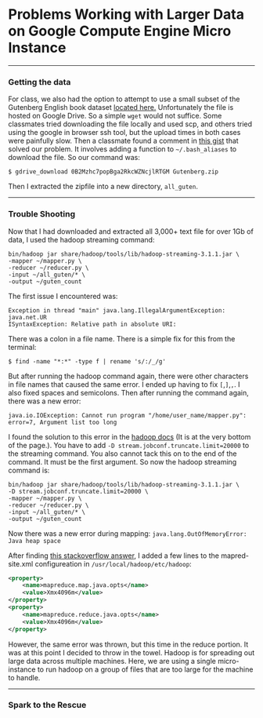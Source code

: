 # Problems Working with Larger Data on Google Compute Engine Micro Instance
---
### Getting the data
For class, we also had the option to attempt to use a small subset of the Gutenberg English book dataset [located here.](https://web.eecs.umich.edu/~lahiri/gutenberg_dataset.html) Unfortunately the file is hosted on Google Drive. So a simple `wget` would not suffice. Some classmates tried downloading the file locally and used scp, and others tried using the google in browser ssh tool, but the upload times in both cases were painfully slow. Then a classmate found a comment in [this gist](https://gist.github.com/iamtekeste/3cdfd0366ebfd2c0d805#gistcomment-2359248) that solved our problem. It involves adding a function to `~/.bash_aliases` to download the file. So our command was:
```console
$ gdrive_download 0B2Mzhc7popBga2RkcWZNcjlRTGM Gutenberg.zip
```
Then I extracted the zipfile into a new directory, `all_guten`.

---
### Trouble Shooting
Now that I had downloaded and extracted all 3,000+ text file for over 1Gb of data, I used the hadoop streaming command:
```
bin/hadoop jar share/hadoop/tools/lib/hadoop-streaming-3.1.1.jar \
-mapper ~/mapper.py \
-reducer ~/reducer.py \
-input ~/all_guten/* \
-output ~/guten_count
```

The first issue I encountered was:
```
Exception in thread "main" java.lang.IllegalArgumentException: java.net.UR
ISyntaxException: Relative path in absolute URI:
```

There was a colon in a file name. There is a simple fix for this from the terminal:
```console
$ find -name "*:*" -type f | rename 's/:/_/g'
```
But after running the hadoop command again, there were other characters in file names that caused the same error. I ended up having to fix `[`,`]`,`,`. I also fixed spaces and semicolons. Then after running the command again, there was a new error:
```
java.io.IOException: Cannot run program "/home/user_name/mapper.py": error=7, Argument list too long
```
I found the solution to this error in the [hadoop docs](https://hadoop.apache.org/docs/current/hadoop-streaming/HadoopStreaming.html#What_do_I_do_if_I_get_a_error_Argument_list_too_long) (It is at the very bottom of the page.). You have to add `-D stream.jobconf.truncate.limit=20000` to the streaming command. You also cannot tack this on to the end of the command. It must be the first argument. So now the hadoop streaming command is:

```
bin/hadoop jar share/hadoop/tools/lib/hadoop-streaming-3.1.1.jar \
-D stream.jobconf.truncate.limit=20000 \
-mapper ~/mapper.py \
-reducer ~/reducer.py \
-input ~/all_guten/* \
-output ~/guten_count
```  
Now there was a new error during mapping: `java.lang.OutOfMemoryError: Java heap space`

After finding [this stackoverflow answer](https://stackoverflow.com/questions/35742794/java-heap-space-error-while-executing-mapreduce?noredirect=1&lq=1), I added a few lines to the mapred-site.xml configureation in `/usr/local/hadoop/etc/hadoop`:
```xml
<property>
    <name>mapreduce.map.java.opts</name>
    <value>Xmx4096m</value>
</property>
<property>
    <name>mapreduce.reduce.java.opts</name>
    <value>Xmx4096m</value>
</property>
```
However, the same error was thrown, but this time in the reduce portion. It was at this point I decided to throw in the towel. Hadoop is for spreading out large data across multiple machines. Here, we are using a single micro-instance to run hadoop on a group of files that are too large for the machine to handle.

---
### Spark to the Rescue
